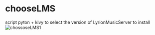 # chooseLMS
script pyton + kivy to select the version of LyrionMusicServer to install
![chossoseLMS1](https://github.com/user-attachments/assets/8e707e2a-ad11-498f-bc80-ffc2c0d4a7c1)
